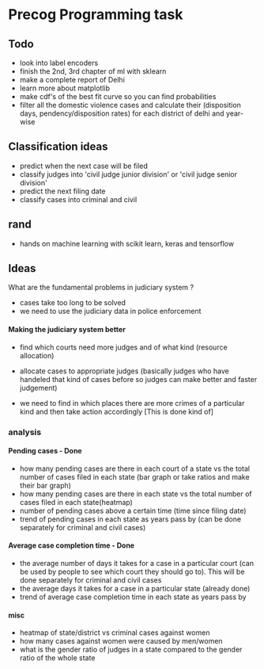 # Precog Programming task

## Todo
- look into label encoders
- finish the 2nd, 3rd chapter of ml with sklearn
- make a complete report of Delhi
- learn more about matplotlib
- make cdf's of the best fit curve so you can find probabilities
- filter all the domestic violence cases and calculate their (disposition
    days, pendency/disposition rates) for each district of delhi and year-wise

## Classification ideas
- predict when the next case will be filed
- classify judges into 'civil judge junior division' or 'civil judge senior division'
- predict the next filing date
- classify cases into criminal and civil

## rand
- hands on machine learning with scikit learn, keras and tensorflow

## Ideas
What are the fundamental problems in judiciary system ?
- cases take too long to be solved
- we need to use the judiciary data in police enforcement

#### Making the judiciary system better
- find which courts need more judges and of what kind (resource allocation)

- allocate cases to appropriate judges (basically judges who have handeled
that kind of cases before so judges can make better and faster judgement)

- we need to find in which places there are more crimes of a particular kind
and then take action accordingly [This is done kind of]

### analysis

#### Pending cases - Done
- how many pending cases are there in each court of a state vs the total
    number of cases filed in each state (bar graph or take ratios and make
    their bar graph)
- how many pending cases are there in each state vs the total number of
    cases filed in each state(heatmap)
- number of pending cases above a certain time (time since filing date)
- trend of pending cases in each state as years pass by (can be done
    separately for criminal and civil cases)

#### Average case completion time - Done
- the average number of days it takes for a case in a particular court (can
    be used by people to see which court they should go to). This will be
    done separately for criminal and civil cases
- the average days it takes for a case in a particular state (already done)
- trend of average case completion time in each state as years pass by

#### misc
- heatmap of state/district vs criminal cases against women
- how many cases against women were caused by men/women
- what is the gender ratio of judges in a state compared to the gender
ratio of the whole state
